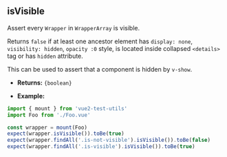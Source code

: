## isVisible

Assert every `Wrapper` in `WrapperArray` is visible.

Returns `false` if at least one ancestor element has `display: none`, `visibility: hidden`, `opacity :0` style, is located inside collapsed `<details>` tag or has `hidden` attribute.

This can be used to assert that a component is hidden by `v-show`.

- **Returns:** `{boolean}`

- **Example:**

```js
import { mount } from 'vue2-test-utils'
import Foo from './Foo.vue'

const wrapper = mount(Foo)
expect(wrapper.isVisible()).toBe(true)
expect(wrapper.findAll('.is-not-visible').isVisible()).toBe(false)
expect(wrapper.findAll('.is-visible').isVisible()).toBe(true)
```
